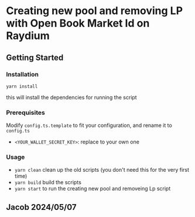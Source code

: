 # Creating new pool and removing LP with Open Book Market Id on Raydium
## Getting Started
### Installation

`yarn install`

this will install the dependencies for running the script

### Prerequisites
Modify `config.ts.template` to fit your configuration, and rename it to `config.ts`

- `<YOUR_WALLET_SECRET_KEY>`: replace to your own one

### Usage

- `yarn clean` clean up the old scripts (you don't need this for the very first time)
- `yarn build` build the scripts
- `yarn start` to run the creating new pool and removeing Lp script


## Jacob 2024/05/07